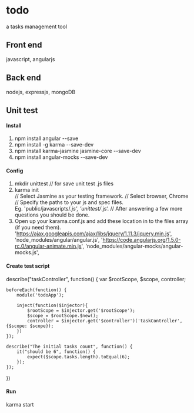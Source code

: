 # todo
a tasks management tool

## Front end
javascript, angularjs

## Back end
nodejs, expressjs, mongoDB

## Unit test
#### Install
1. npm install angular --save
2. npm install -g karma --save-dev
3. npm install karma-jasmine jasmine-core --save-dev
4. npm install angular-mocks --save-dev

#### Config
1. mkdir unittest   // for save unit test .js files
2. karma init   
// Select Jasmine as your testing framework.
// Select browser, Chrome
// Specify the paths to your js and spec files. Eg. 'public/javascripts/*.js', 'unittest/*.js‘.
// After answering a few more questions you should be done.
3. Open up your karama.conf.js and add these location in to the files array (if you need them).
    'https://ajax.googleapis.com/ajax/libs/jquery/1.11.3/jquery.min.js',
    'node_modules/angular/angular.js',
    'https://code.angularjs.org/1.5.0-rc.0/angular-animate.min.js',
    'node_modules/angular-mocks/angular-mocks.js',

#### Create test script
describe("taskController", function() {
    var $rootScope,
        $scope,
        controller;
    
    beforeEach(function() {
        module('todoApp');
    
        inject(function($injector){
            $rootScope = $injector.get('$rootScope');
            $scope = $rootScope.$new();
            controller = $injector.get('$controller')('taskController', {$scope: $scope});
        })
    });
    
    describe("The initial tasks count", function() {
        it("should be 6", function() {
            expect($scope.tasks.length).toEqual(6);
        });
    });
})

#### Run
karma start